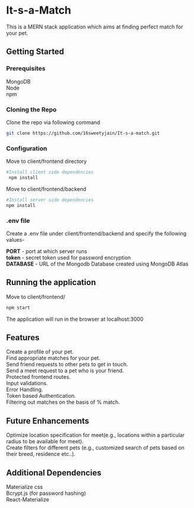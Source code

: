 # It-s-a-Match

This is a MERN stack application which aims at finding perfect match for your pet.

## Getting Started

### Prerequisites

MongoDB  
Node  
npm

### Cloning the Repo

Clone the repo via following command

```bash
git clone https://github.com/16sweetyjain/It-s-a-match.git
```

### Configuration

Move to client/frontend directory

```bash
#Install client side dependencies
 npm install
```

Move to client/frontend/backend

```bash
#Install server side dependencies
npm install
```

### .env file

Create a .env file under client/frontend/backend and specify the following values-

<strong>PORT</strong> - port at which server runs  
<strong>token</strong> - secret token used for password encryption  
<strong>DATABASE</strong> - URL of the Mongodb Database created using MongoDB Atlas

## Running the application

Move to client/frontend/

```bash
npm start
```

The application will run in the browser at localhost:3000

## Features

Create a profile of your pet.  
Find appropriate matches for your pet.  
Send friend requests to other pets to get in touch.  
Send a meet request to a pet who is your friend.  
Protected frontend routes.  
Input validations.  
Error Handling.  
Token based Authentication.  
Filtering out matches on the basis of % match.

## Future Enhancements

Optimize location specification for meet(e.g., locations within a particular radius to be available for meet).  
Create filters for different pets (e.g., customized search of pets based on their breed, residence etc..).

## Additional Dependencies

Materialize css  
Bcrypt.js (for password hashing)  
React-Materialize
